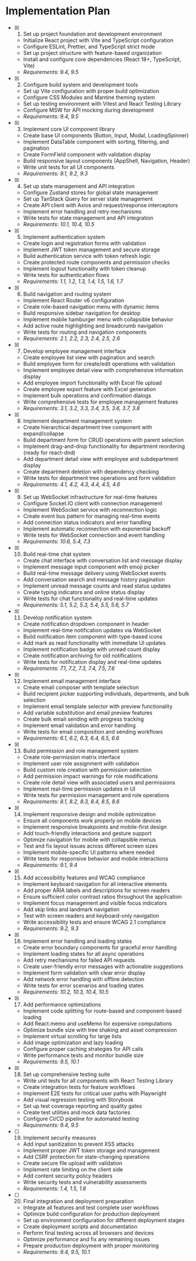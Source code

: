 # Implementation Plan

- [x] 1. Set up project foundation and development environment
  - Initialize React project with Vite and TypeScript configuration
  - Configure ESLint, Prettier, and TypeScript strict mode
  - Set up project structure with feature-based organization
  - Install and configure core dependencies (React 18+, TypeScript, Vite)
  - _Requirements: 9.4, 9.5_

- [x] 2. Configure build system and development tools
  - Set up Vite configuration with proper build optimization
  - Configure CSS Modules and Mantine theming system
  - Set up testing environment with Vitest and React Testing Library
  - Configure MSW for API mocking during development
  - _Requirements: 9.4, 9.5_

- [x] 3. Implement core UI component library
  - Create base UI components (Button, Input, Modal, LoadingSpinner)
  - Implement DataTable component with sorting, filtering, and pagination
  - Create FormField component with validation display
  - Build responsive layout components (AppShell, Navigation, Header)
  - Write unit tests for all UI components
  - _Requirements: 9.1, 9.2, 9.3_

- [x] 4. Set up state management and API integration



  - Configure Zustand stores for global state management
  - Set up TanStack Query for server state management
  - Create API client with Axios and request/response interceptors
  - Implement error handling and retry mechanisms
  - Write tests for state management and API integration
  - _Requirements: 10.1, 10.4, 10.5_

- [x] 5. Implement authentication system



  - Create login and registration forms with validation
  - Implement JWT token management and secure storage
  - Build authentication service with token refresh logic
  - Create protected route components and permission checks
  - Implement logout functionality with token cleanup
  - Write tests for authentication flows
  - _Requirements: 1.1, 1.2, 1.3, 1.4, 1.5, 1.6, 1.7_

- [x] 6. Build navigation and routing system
  - Implement React Router v6 configuration
  - Create role-based navigation menu with dynamic items
  - Build responsive sidebar navigation for desktop
  - Implement mobile hamburger menu with collapsible behavior
  - Add active route highlighting and breadcrumb navigation
  - Write tests for routing and navigation components
  - _Requirements: 2.1, 2.2, 2.3, 2.4, 2.5, 2.6_

- [x] 7. Develop employee management interface
  - Create employee list view with pagination and search
  - Build employee form for create/edit operations with validation
  - Implement employee detail view with comprehensive information display
  - Add employee import functionality with Excel file upload
  - Create employee export feature with Excel generation
  - Implement bulk operations and confirmation dialogs
  - Write comprehensive tests for employee management features
  - _Requirements: 3.1, 3.2, 3.3, 3.4, 3.5, 3.6, 3.7, 3.8_

- [x] 8. Implement department management system
  - Create hierarchical department tree component with expand/collapse
  - Build department form for CRUD operations with parent selection
  - Implement drag-and-drop functionality for department reordering (ready for react-dnd)
  - Add department detail view with employee and subdepartment display
  - Create department deletion with dependency checking
  - Write tests for department tree operations and form validation
  - _Requirements: 4.1, 4.2, 4.3, 4.4, 4.5, 4.6_

- [x] 9. Set up WebSocket infrastructure for real-time features
  - Configure Socket.IO client with connection management
  - Implement WebSocket service with reconnection logic
  - Create event bus pattern for managing real-time events
  - Add connection status indicators and error handling
  - Implement automatic reconnection with exponential backoff
  - Write tests for WebSocket connection and event handling
  - _Requirements: 10.6, 5.4, 7.3_

- [x] 10. Build real-time chat system
  - Create chat interface with conversation list and message display
  - Implement message input component with emoji picker
  - Build real-time message delivery using WebSocket events
  - Add conversation search and message history pagination
  - Implement unread message counts and read status updates
  - Create typing indicators and online status display
  - Write tests for chat functionality and real-time updates
  - _Requirements: 5.1, 5.2, 5.3, 5.4, 5.5, 5.6, 5.7_

- [x] 11. Develop notification system
  - Create notification dropdown component in header
  - Implement real-time notification updates via WebSocket
  - Build notification item component with type-based icons
  - Add mark as read functionality with immediate UI updates
  - Implement notification badge with unread count display
  - Create notification archiving for old notifications
  - Write tests for notification display and real-time updates
  - _Requirements: 7.1, 7.2, 7.3, 7.4, 7.5, 7.6_

- [x] 12. Implement email management interface


  - Create email composer with template selection
  - Build recipient picker supporting individuals, departments, and bulk selection
  - Implement email template selector with preview functionality
  - Add variable substitution and email preview features
  - Create bulk email sending with progress tracking
  - Implement email validation and error handling
  - Write tests for email composition and sending workflows
  - _Requirements: 6.1, 6.2, 6.3, 6.4, 6.5, 6.6_

- [x] 13. Build permission and role management system





  - Create role-permission matrix interface
  - Implement user role assignment with validation
  - Build custom role creation with permission selection
  - Add permission impact warnings for role modifications
  - Create role detail view with associated users and permissions
  - Implement real-time permission updates in UI
  - Write tests for permission management and role operations
  - _Requirements: 8.1, 8.2, 8.3, 8.4, 8.5, 8.6_

- [x] 14. Implement responsive design and mobile optimization





  - Ensure all components work properly on mobile devices
  - Implement responsive breakpoints and mobile-first design
  - Add touch-friendly interactions and gesture support
  - Optimize navigation for mobile with collapsible menus
  - Test and fix layout issues across different screen sizes
  - Implement mobile-specific UI patterns where needed
  - Write tests for responsive behavior and mobile interactions
  - _Requirements: 9.1, 9.4_

- [x] 15. Add accessibility features and WCAG compliance

  - Implement keyboard navigation for all interactive elements
  - Add proper ARIA labels and descriptions for screen readers
  - Ensure sufficient color contrast ratios throughout the application
  - Implement focus management and visible focus indicators
  - Add skip links and landmark navigation
  - Test with screen readers and keyboard-only navigation
  - Write accessibility tests and ensure WCAG 2.1 compliance
  - _Requirements: 9.2, 9.3_

- [x] 16. Implement error handling and loading states





  - Create error boundary components for graceful error handling
  - Implement loading states for all async operations
  - Add retry mechanisms for failed API requests
  - Create user-friendly error messages with actionable suggestions
  - Implement form validation with clear error display
  - Add network error handling with offline detection
  - Write tests for error scenarios and loading states
  - _Requirements: 10.2, 10.3, 10.4, 10.5_

- [x] 17. Add performance optimizations



  - Implement code splitting for route-based and component-based loading
  - Add React.memo and useMemo for expensive computations
  - Optimize bundle size with tree shaking and asset compression
  - Implement virtual scrolling for large lists
  - Add image optimization and lazy loading
  - Configure proper caching strategies for API calls
  - Write performance tests and monitor bundle size
  - _Requirements: 9.5, 10.1_

- [x] 18. Set up comprehensive testing suite
  - Write unit tests for all components with React Testing Library
  - Create integration tests for feature workflows
  - Implement E2E tests for critical user paths with Playwright
  - Add visual regression testing with Storybook
  - Set up test coverage reporting and quality gates
  - Create test utilities and mock data factories
  - Configure CI/CD pipeline for automated testing
  - _Requirements: 9.4, 9.5_

- [ ] 19. Implement security measures
  - Add input sanitization to prevent XSS attacks
  - Implement proper JWT token storage and management
  - Add CSRF protection for state-changing operations
  - Create secure file upload with validation
  - Implement rate limiting on the client side
  - Add content security policy headers
  - Write security tests and vulnerability assessments
  - _Requirements: 1.4, 1.5, 1.6_

- [ ] 20. Final integration and deployment preparation
  - Integrate all features and test complete user workflows
  - Optimize build configuration for production deployment
  - Set up environment configuration for different deployment stages
  - Create deployment scripts and documentation
  - Perform final testing across all browsers and devices
  - Optimize performance and fix any remaining issues
  - Prepare production deployment with proper monitoring
  - _Requirements: 9.4, 9.5, 10.1_